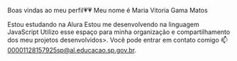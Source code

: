 Boas vindas ao meu perfil💗💗
Meu nome é Maria Vitoria Gama Matos

Estou estudando na Alura
Estou me desenvolvendo na linguagem JavaScript
Utilizo esse espaço para minha organização e compartilhamento dos meu projetos desenvolvidos>.
Você pode entrar em contato comigo 📫
00001128157925sp@al.educacao.sp.gov.br.

